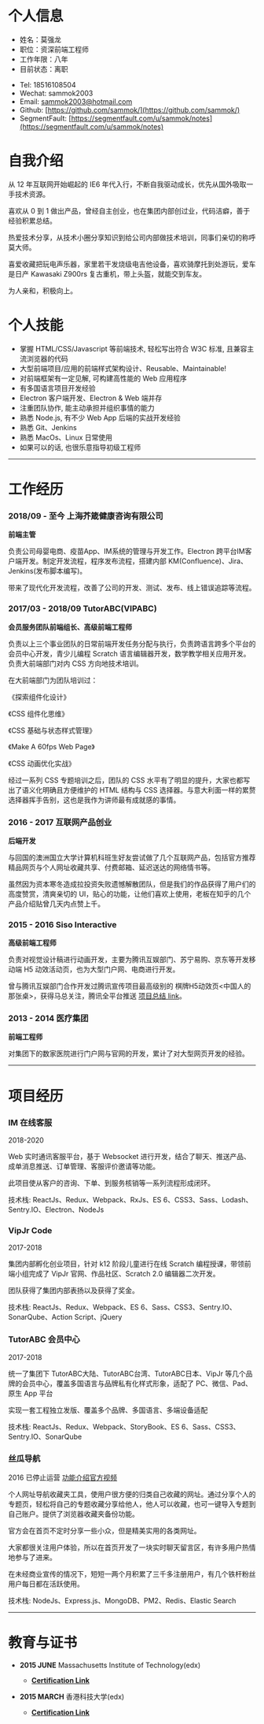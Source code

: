 # 个人信息
- 姓名：莫强龙
- 职位：资深前端工程师
- 工作年限：八年
- 目前状态：离职

<p> </p>

- Tel: 18516108504
- Wechat: sammok2003
- Email: sammok2003@hotmail.com
- Github: [https://github.com/sammok/](https://github.com/sammok/)
- SegmentFault: [https://segmentfault.com/u/sammok/notes](https://segmentfault.com/u/sammok/notes)


# 自我介绍
从 12 年互联网开始崛起的 IE6 年代入行，不断自我驱动成长，优先从国外吸取一手技术资源。

喜欢从 0 到 1 做出产品，曾经自主创业，也在集团内部创过业，代码洁癖，善于经验积累总结。

热爱技术分享，从技术小圈分享知识到给公司内部做技术培训，同事们亲切的称呼莫大师。

喜爱收藏把玩电声乐器，家里若干发烧级电吉他设备，喜欢骑摩托到处游玩，爱车是日产 Kawasaki Z900rs 复古重机，带上头盔，就能交到车友。

为人亲和，积极向上。

# 个人技能
- 掌握 HTML/CSS/Javascript 等前端技术, 轻松写出符合 W3C 标准, 且兼容主流浏览器的代码
- 大型前端项目/应用的前端样式架构设计、Reusable、Maintainable!
- 对前端框架有一定见解, 可构建高性能的 Web 应用程序
- 有多国语言项目开发经验
- Electron 客户端开发、Electron & Web 端并存
- 注重团队协作, 能主动承担并组织事情的能力
- 熟悉 Node.js, 有不少 Web App 后端的实战开发经验
- 熟悉 Git、Jenkins
- 熟悉 MacOs、Linux 日常使用
- 如果可以的话, 也很乐意指导初级工程师

---------------

# 工作经历
### 2018/09 - 至今 上海芥箴健康咨询有限公司
**前端主管**

负责公司母婴电商、疫苗App、IM系统的管理与开发工作。Electron 跨平台IM客户端开发。制定开发流程，程序发布流程，搭建内部 KM(Confluence)、Jira、Jenkins(发布脚本编写)。

带来了现代化开发流程，改善了公司的开发、测试、发布、线上错误追踪等流程。

### 2017/03 - 2018/09 TutorABC(VIPABC)
**会员服务团队前端组长、高级前端工程师**

负责以上三个事业团队的日常前端开发任务分配与执行，负责跨语言跨多个平台的会员中心开发，青少儿编程 Scratch 语言编辑器开发，数学教学相关应用开发。
负责大前端部门对内 CSS 方向地技术培训。

在大前端部门为团队培训过：
<p>《探索组件化设计》</p>
<p>《CSS 组件化思维》</p>
<p>《CSS 基础与状态样式管理》</p>
<p>《Make A 60fps Web Page》</p>
<p>《CSS 动画优化实战》</p>

经过一系列 CSS 专题培训之后，团队的 CSS 水平有了明显的提升，大家也都写出了语义化明确且方便维护的 HTML 结构与 CSS 选择器。与意大利面一样的累赘选择器挥手告别，这也是我作为讲师最有成就感的事情。

### 2016 - 2017 互联网产品创业
**后端开发**

与回国的澳洲国立大学计算机科班生好友尝试做了几个互联网产品，包括官方推荐精品网页与个人网址收藏共享、付费邮箱、延迟送达的网络情书等。

虽然因为资本寒冬造成拉投资失败遗憾解散团队，但是我们的作品获得了用户们的高度赞赏，清爽亲切的 UI，贴心的功能，让他们喜欢上使用，老板在知乎的几个产品介绍贴曾几天内点赞上千。


### 2015 - 2016 Siso Interactive
**高级前端工程师**

负责对视觉设计稿进行动画开发，主要为腾讯互娱部门、苏宁易购、京东等开发移动端 H5 动效活动页，也为大型门户网、电商进行开发。

曾与腾讯互娱部门合作开发过腾讯宣传项目最高级别的 棋牌H5动效页<中国人的那张桌>，获得马总关注，腾讯全平台推送 [项目总结 link](https://www.zcool.com.cn/work/ZMTU0OTIxNDQ=.html)。


### 2013 - 2014 医疗集团
**前端工程师**

对集团下的数家医院进行门户网与官网的开发，累计了对大型网页开发的经验。

-----------------

#  项目经历
### IM 在线客服
2018-2020

Web 实时通讯客服平台，基于 Websocket 进行开发，结合了聊天、推送产品、成单消息推送、订单管理、客服评价邀请等功能。

此项目使从客户的咨询、下单、到服务核销等一系列流程形成闭环。

技术栈: ReactJs、Redux、Webpack、RxJs、ES 6、CSS3、Sass、Lodash、Sentry.IO、Electron、NodeJs

### VipJr Code 
2017-2018

集团内部孵化创业项目，针对 k12 阶段儿童进行在线 Scratch 编程授课，带领前端小组完成了 VipJr 官网、作品社区、Scratch 2.0 编辑器二次开发。

团队获得了集团内部表扬以及获得了奖金。

技术栈: ReactJs、Redux、Webpack、ES 6、Sass、CSS3、Sentry.IO、SonarQube、Action Script、jQuery

### TutorABC 会员中心 
2017-2018

统一了集团下 TutorABC大陆、TutorABC台湾、TutorABC日本、VipJr 等几个品牌的会员中心，覆盖多国语言与品牌私有化样式形象，适配了 PC、微信、Pad、原生 App  平台

实现一套工程独立发版、覆盖多个品牌、多国语言、多端设备适配

技术栈: ReactJs、Redux、Webpack、StoryBook、ES 6、Sass、CSS3、Sentry.IO、SonarQube

### 丝瓜导航
2016 已停止运营
[功能介绍官方视频](https://v.youku.com/v_show/id_XMTc2ODA4MjM2MA==.html)

个人网址导航收藏夹工具，使用户很方便的归类自己收藏的网址。通过分享个人的专题页，轻松将自己的专题收藏分享给他人，他人可以收藏，也可一键导入专题到自己账户。提供了浏览器收藏夹备份功能。

官方会在首页不定时分享一些小众，但是精美实用的各类网址。

大家都很关注用户体验，所以在首页开发了一块实时聊天留言区，有许多用户热情地参与了进来。

在未经商业宣传的情况下，短短一两个月积累了三千多注册用户，有几个铁杆粉丝用户每日都在活跃使用。

技术栈: NodeJs、Express.js、MongoDB、PM2、Redis、Elastic Search

-------------------------

# 教育与证书
- **2015 JUNE** Massachusetts Institute of Technology(edx) 
	- **[Certification Link](./images/Sam_MIT_Certiffication.png)**

- **2015 MARCH** 香港科技大学(edx)
	- **[Certification Link](./images/Sam_HK_Certification.png)**
